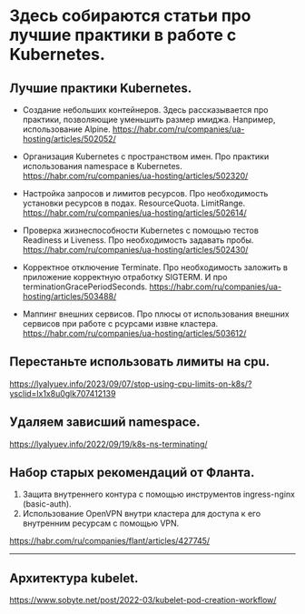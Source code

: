 # Здесь собираются статьи про лучшие практики в работе с Kubernetes.

## Лучшие практики Kubernetes. 

* Создание небольших контейнеров.
Здесь рассказывается про практики, позволяющие уменьшить размер имиджа. Например, использование Alpine.
https://habr.com/ru/companies/ua-hosting/articles/502052/

* Организация Kubernetes с пространством имен.
Про практики использования namespace в Kubernetes. 
https://habr.com/ru/companies/ua-hosting/articles/502320/

* Настройка запросов и лимитов ресурсов.
Про необходимость установки ресурсов в подах. ResourceQuota. LimitRange.
https://habr.com/ru/companies/ua-hosting/articles/502614/

* Проверка жизнеспособности Kubernetes с помощью тестов Readiness и Liveness.
Про необходимость задавать пробы.
https://habr.com/ru/companies/ua-hosting/articles/502430/

* Корректное отключение Terminate.
Про необходимость заложить в приложение корректную отработку SIGTERM.
И про terminationGracePeriodSeconds.
https://habr.com/ru/companies/ua-hosting/articles/503488/

* Маппинг внешних сервисов.
Про плюсы от использования внешних сервисов при работе с рсурсами извне кластера.
https://habr.com/ru/companies/ua-hosting/articles/503612/

## Перестаньте использовать лимиты на cpu.
https://lyalyuev.info/2023/09/07/stop-using-cpu-limits-on-k8s/?ysclid=lx1x8u0glk707412139

## Удаляем зависший namespace.
https://lyalyuev.info/2022/09/19/k8s-ns-terminating/

## Набор старых рекомендаций от Фланта.

1. Защита внутреннего контура с помощью инструментов ingress-nginx (basic-auth).
2. Использование OpenVPN внутри кластера для доступа к его внутренним ресурсам с помощью VPN.

https://habr.com/ru/companies/flant/articles/427745/

------------------------------------------------------------------------------------------------
## Архитектура kubelet.
https://www.sobyte.net/post/2022-03/kubelet-pod-creation-workflow/
